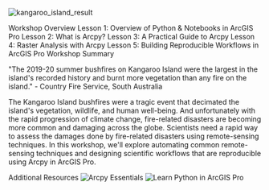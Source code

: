 ![kangaroo_island_result](https://github.com/cwaltsgeo/arcpy_workshop/assets/146869868/6e0304ce-2778-46eb-a504-e026adb828e8)

Workshop Overview
Lesson 1: Overview of Python & Notebooks in ArcGIS Pro
Lesson 2: What is Arcpy?
Lesson 3: A Practical Guide to Arcpy
Lesson 4: Raster Analysis with Arcpy
Lesson 5: Building Reproducible Workflows in ArcGIS Pro
Workshop Summary

"The 2019-20 summer bushfires on Kangaroo Island were the largest in the island's recorded history and burnt more vegetation than any fire on the island." - Country Fire Service, South Australia

The Kangaroo Island bushfires were a tragic event that decimated the island's vegetation, wildlife, and human well-being. And unfortunately with the rapid progression of climate change, fire-related disasters are becoming more common and damaging across the globe. Scientists need a rapid way to assess the damages done by fire-related disasters using remote-sensing techniques. In this workshop, we'll explore automating common remote-sensing techniques and designing scientific workflows that are reproducible using Arcpy in ArcGIS Pro.

Additional Resources
![Arcpy Essentials](https://www.esri.com/training/catalog/5e7a48e6a662e60f85592a97/arcpy-essentials/)
![Learn Python in ArcGIS Pro](https://learn.arcgis.com/en/paths/learn-python-in-arcgis-pro/)
